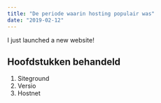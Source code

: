 ```yaml
---
title: "De periode waarin hosting populair was"
date: "2019-02-12"
---
```


I just launched a new website!

## Hoofdstukken behandeld

1. Siteground
2. Versio
3. Hostnet
